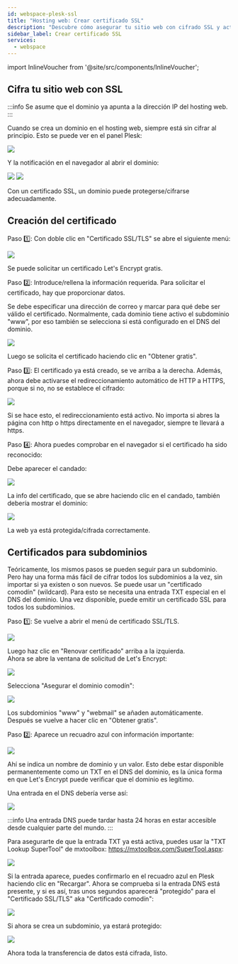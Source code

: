 ```yaml
---
id: webspace-plesk-ssl
title: "Hosting web: Crear certificado SSL"
description: "Descubre cómo asegurar tu sitio web con cifrado SSL y activar HTTPS para una navegación más segura → Aprende más ahora"
sidebar_label: Crear certificado SSL
services:
  - webspace
---
```


import InlineVoucher from '@site/src/components/InlineVoucher';

## Cifra tu sitio web con SSL

:::info
Se asume que el dominio ya apunta a la dirección IP del hosting web.
:::

Cuando se crea un dominio en el hosting web, siempre está sin cifrar al principio. Esto se puede ver en el panel Plesk:

![](https://screensaver01.zap-hosting.com/index.php/s/kkJ67Pd733pt95i/preview)

Y la notificación en el navegador al abrir el dominio:

![](https://screensaver01.zap-hosting.com/index.php/s/5iwXSgEb4LrY3xf/preview)
![](https://screensaver01.zap-hosting.com/index.php/s/mpmK8TAjAsgY3FW/preview)

Con un certificado SSL, un dominio puede protegerse/cifrarse adecuadamente.

<InlineVoucher />

## Creación del certificado

Paso 1️⃣: Con doble clic en "Certificado SSL/TLS" se abre el siguiente menú:

![](https://screensaver01.zap-hosting.com/index.php/s/g5sr6WC4eawqzoF/preview)

Se puede solicitar un certificado Let's Encrypt gratis.

Paso 2️⃣: Introduce/rellena la información requerida. Para solicitar el certificado, hay que proporcionar datos.

Se debe especificar una dirección de correo y marcar para qué debe ser válido el certificado. Normalmente, cada dominio tiene activo el subdominio "www", por eso también se selecciona si está configurado en el DNS del dominio.

![](https://screensaver01.zap-hosting.com/index.php/s/Mwf3CEWsYRwprS3/preview)

Luego se solicita el certificado haciendo clic en "Obtener gratis".

Paso 3️⃣: El certificado ya está creado, se ve arriba a la derecha. Además, ahora debe activarse el redireccionamiento automático de HTTP a HTTPS, porque si no, no se establece el cifrado:

![](https://screensaver01.zap-hosting.com/index.php/s/YBdGQqmtNeWKdxA/preview)

Si se hace esto, el redireccionamiento está activo. No importa si abres la página con http o https directamente en el navegador, siempre te llevará a https.

Paso 4️⃣: Ahora puedes comprobar en el navegador si el certificado ha sido reconocido:

Debe aparecer el candado:

![](https://screensaver01.zap-hosting.com/index.php/s/DkZoqg9XGgR67EK/preview)

La info del certificado, que se abre haciendo clic en el candado, también debería mostrar el dominio:

![](https://screensaver01.zap-hosting.com/index.php/s/p5H6RZ25HksHsow/preview)

La web ya está protegida/cifrada correctamente.

## Certificados para subdominios

Teóricamente, los mismos pasos se pueden seguir para un subdominio. Pero hay una forma más fácil de cifrar todos los subdominios a la vez, sin importar si ya existen o son nuevos. Se puede usar un "certificado comodín" (wildcard). Para esto se necesita una entrada TXT especial en el DNS del dominio. Una vez disponible, puede emitir un certificado SSL para todos los subdominios.

Paso 1️⃣: Se vuelve a abrir el menú de certificado SSL/TLS.

![](https://screensaver01.zap-hosting.com/index.php/s/X4kFeMomqmz3nGp/preview)

Luego haz clic en "Renovar certificado" arriba a la izquierda.  
Ahora se abre la ventana de solicitud de Let's Encrypt:

![](https://screensaver01.zap-hosting.com/index.php/s/eCcFtaJHxW3XWgF/preview)

Selecciona "Asegurar el dominio comodín":

![](https://screensaver01.zap-hosting.com/index.php/s/5STxWaKf3JWGfZe/preview)

Los subdominios "www" y "webmail" se añaden automáticamente.  
Después se vuelve a hacer clic en "Obtener gratis".

Paso 2️⃣: Aparece un recuadro azul con información importante:

![](https://screensaver01.zap-hosting.com/index.php/s/JHag4cd85Lq6gwx/preview)

Ahí se indica un nombre de dominio y un valor. Esto debe estar disponible permanentemente como un TXT en el DNS del dominio, es la única forma en que Let's Encrypt puede verificar que el dominio es legítimo.

Una entrada en el DNS debería verse así:

![](https://screensaver01.zap-hosting.com/index.php/s/qPCeWj5dJRFfYFB/preview)

:::info
Una entrada DNS puede tardar hasta 24 horas en estar accesible desde cualquier parte del mundo.
:::

Para asegurarte de que la entrada TXT ya está activa, puedes usar la "TXT Lookup SuperTool" de mxtoolbox: https://mxtoolbox.com/SuperTool.aspx:

![](https://screensaver01.zap-hosting.com/index.php/s/CPSSWeQRpTDsagY/preview)

Si la entrada aparece, puedes confirmarlo en el recuadro azul en Plesk haciendo clic en "Recargar". Ahora se comprueba si la entrada DNS está presente, y si es así, tras unos segundos aparecerá "protegido" para el "Certificado SSL/TLS" aka "Certificado comodín":

![](https://screensaver01.zap-hosting.com/index.php/s/AwWiJboz3k6iea8/preview)

Si ahora se crea un subdominio, ya estará protegido:

![](https://screensaver01.zap-hosting.com/index.php/s/XLHzsgkeLmwJ55m/preview)

Ahora toda la transferencia de datos está cifrada, listo.

<InlineVoucher />